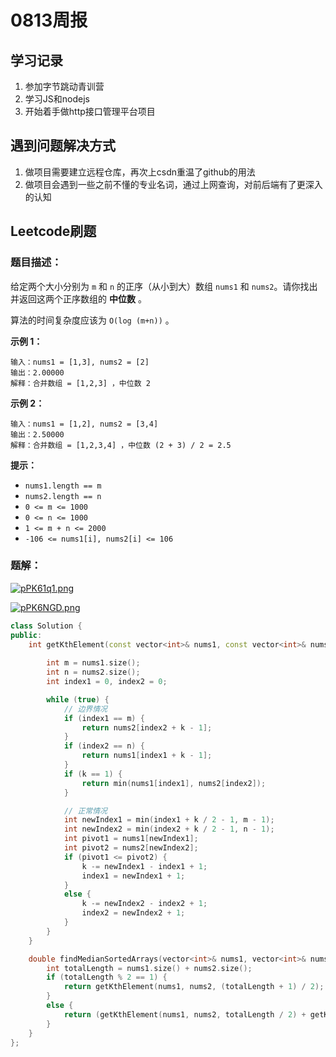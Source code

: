 # 0813周报

## 学习记录

1. 参加字节跳动青训营
2. 学习JS和nodejs
3. 开始着手做http接口管理平台项目

## 遇到问题解决方式

1. 做项目需要建立远程仓库，再次上csdn重温了github的用法
2. 做项目会遇到一些之前不懂的专业名词，通过上网查询，对前后端有了更深入的认知

## Leetcode刷题

### 题目描述：

给定两个大小分别为 `m` 和 `n` 的正序（从小到大）数组 `nums1` 和 `nums2`。请你找出并返回这两个正序数组的 **中位数** 。

算法的时间复杂度应该为 `O(log (m+n))` 。

**示例 1：**

```
输入：nums1 = [1,3], nums2 = [2]
输出：2.00000
解释：合并数组 = [1,2,3] ，中位数 2
```

**示例 2：**

```
输入：nums1 = [1,2], nums2 = [3,4]
输出：2.50000
解释：合并数组 = [1,2,3,4] ，中位数 (2 + 3) / 2 = 2.5
```

 **提示：**

- `nums1.length == m`
- `nums2.length == n`
- `0 <= m <= 1000`
- `0 <= n <= 1000`
- `1 <= m + n <= 2000`
- `-106 <= nums1[i], nums2[i] <= 106`

### 题解：

<a href="https://imgse.com/i/pPK61q1"><img src="https://s1.ax1x.com/2023/08/13/pPK61q1.png" alt="pPK61q1.png" border="0" /></a>

<a href="https://imgse.com/i/pPK6NGD"><img src="https://s1.ax1x.com/2023/08/13/pPK6NGD.png" alt="pPK6NGD.png" border="0" /></a>

```c++
class Solution {
public:
    int getKthElement(const vector<int>& nums1, const vector<int>& nums2, int k) {
        
        int m = nums1.size();
        int n = nums2.size();
        int index1 = 0, index2 = 0;

        while (true) {
            // 边界情况
            if (index1 == m) {
                return nums2[index2 + k - 1];
            }
            if (index2 == n) {
                return nums1[index1 + k - 1];
            }
            if (k == 1) {
                return min(nums1[index1], nums2[index2]);
            }

            // 正常情况
            int newIndex1 = min(index1 + k / 2 - 1, m - 1);
            int newIndex2 = min(index2 + k / 2 - 1, n - 1);
            int pivot1 = nums1[newIndex1];
            int pivot2 = nums2[newIndex2];
            if (pivot1 <= pivot2) {
                k -= newIndex1 - index1 + 1;
                index1 = newIndex1 + 1;
            }
            else {
                k -= newIndex2 - index2 + 1;
                index2 = newIndex2 + 1;
            }
        }
    }

    double findMedianSortedArrays(vector<int>& nums1, vector<int>& nums2) {
        int totalLength = nums1.size() + nums2.size();
        if (totalLength % 2 == 1) {
            return getKthElement(nums1, nums2, (totalLength + 1) / 2);
        }
        else {
            return (getKthElement(nums1, nums2, totalLength / 2) + getKthElement(nums1, nums2, totalLength / 2 + 1)) / 2.0;
        }
    }
};

```

